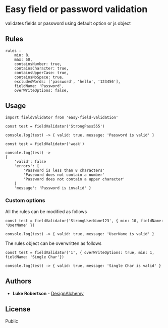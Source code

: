# Easy field or password validation

validates fields or password using default option or js object

## Rules

```
rules :
    min: 8,
    max: 50,
    containsNumber: true,
    containsCharacter: true,
    containsUpperCase: true,
    containsNoSpace: true,
    excludedWords: ['password', 'hello', '123456'],
    fieldName: 'Password',
    overWriteOptions: false,
```

## Usage

```
import fieldValidator from 'easy-field-validation'
```

```
const test = fieldValidator('StrongPass555')

console.log(test) -> { valid: true, message: 'Password is valid' }
```

```
const test = fieldValidator('weak')

console.log(test) -> 
{ 
    'valid': false 
    'errors': [
        'Password is less than 8 characters'
        'Password does not contain a number'
        'Password does not contain a upper character'
    ]
    'message': 'Password is invalid' }
```

### Custom options

All the rules can be modified as follows

```
const test = fieldValidator('StrongUserName123', { min: 10, fieldName: 'UserName' })

console.log(test) -> { valid: true, message: 'UserName is valid' }
```

The rules object can be overwritten as follows

```
const test = fieldValidator('1', { overWriteOptions: true, min: 1, fieldName: 'Single Char'})

console.log(test) -> { valid: true, message: 'Single Char is valid' }

```


## Authors

*   **Luke Robertson** - [DesignAlchemy](https://github.com/designalchemy/)

## License

Public
